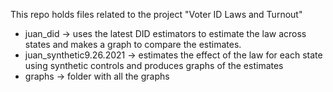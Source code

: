 This repo holds files related to the project "Voter ID Laws and Turnout"

- juan_did -> uses the latest DID estimators to estimate the law across states and makes a graph to compare the estimates. <br />
- juan_synthetic9.26.2021 -> estimates the effect of the law for each state using synthetic controls and produces graphs of the estimates <br />
- graphs -> folder with all the graphs
